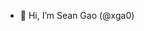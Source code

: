 - 👋 Hi, I’m Sean Gao (@xga0)

<!---
xga0/xga0 is a ✨ special ✨ repository because its `README.md` (this file) appears on your GitHub profile.
You can click the Preview link to take a look at your changes.
--->

